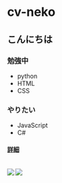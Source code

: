 # cv-neko #

## こんにちは ##

### 勉強中 ###
 * python
 * HTML
 * CSS

### やりたい ###
 * JavaScript
 * C#

#### [詳細](https://cv-neko.github.io/)  ####

<br><a href="https://github.com/anuraghazra/github-readme-stats">
  <img align="left" src="https://github-readme-stats.vercel.app/api?username=cv-neko&count_private=true&show_icons=true" />
</a>
<a href="https://github.com/anuraghazra/github-readme-stats">
  <img align="left" src="https://github-readme-stats.vercel.app/api/top-langs/?username=cv-neko" />
</a>
